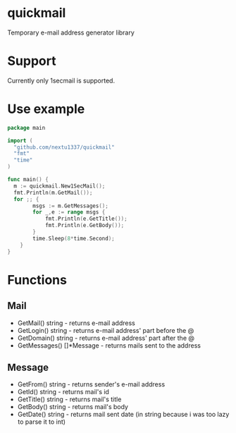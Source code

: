 # quickmail
Temporary e-mail address generator library

# Support
Currently only 1secmail is supported.

# Use example
```go
package main

import (
  "github.com/nextu1337/quickmail"
  "fmt"
  "time"
)

func main() {
  m := quickmail.New1SecMail();
  fmt.Println(m.GetMail());
  for ;; {
		msgs := m.GetMessages();
		for _,e := range msgs {
			fmt.Println(e.GetTitle());
			fmt.Println(e.GetBody());
		}
		time.Sleep(8*time.Second);
	}
}
```

# Functions
## Mail
- GetMail() string - returns e-mail address
- GetLogin() string - returns e-mail address' part before the @
- GetDomain() string - returns e-mail address' part after the @
- GetMessages() []*Message - returns mails sent to the address
## Message
- GetFrom() string - returns sender's e-mail address
- GetId() string - returns mail's id
- GetTitle() string - returns mail's title
- GetBody() string - returns mail's body
- GetDate() string - returns mail sent date (in string because i was too lazy to parse it to int)
